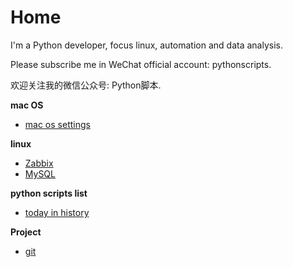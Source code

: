 

# Home

I'm a Python developer, focus linux, automation and data analysis.

Please subscribe me in WeChat official account: pythonscripts.

欢迎关注我的微信公众号: Python脚本.

**mac OS**

- [mac os settings](others/apple.md)

**linux**

- [Zabbix](linux/zabbix.md)
- [MySQL](linux/mysql.md)

**python scripts list**

- [today in history](python/today_in_history.md)

**Project**

- [git](project/git.md)



